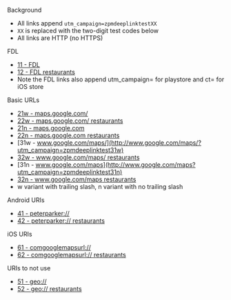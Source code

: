 Background
- All links append `utm_campaign=zpmdeeplinktestXX`
- `XX` is replaced with the two-digit test codes below
- All links are HTTP (no HTTPS)

FDL
- [11 - FDL](http://maps.app.goo.gl/?link=http://www.google.com/maps%3Futm_campaign=zpmdeeplinktest11&apn=com.google.android.apps.maps&amv=1023503040&ibi=com.google.Maps&isi=585027354&ius=comgooglemapsurl&imv=5.25&utm_campaign=zpmdeeplinktest11&ct=appstore2019zpmdeeplinktest11&pt=9008&mt=8)
- [12 - FDL restaurants](http://maps.app.goo.gl/?link=http://www.google.com/maps%3Futm_campaign=zpmdeeplinktest12&apn=com.google.android.apps.maps&amv=1023503040&ibi=com.google.Maps&isi=585027354&ius=comgooglemapsurl&imv=5.25&utm_campaign=zpmdeeplinktest12&ct=appstore2019zpmdeeplinktest12&pt=9008&mt=8)
- Note the FDL links also append utm_campaign= for playstore and ct= for iOS store

Basic URLs
- [21w - maps.google.com/](http://maps.google.com/?utm_campaign=zpmdeeplinktest21w)
- [22w - maps.google.com/ restaurants](http://maps.google.com/?q=restaurants&utm_campaign=zpmdeeplinktest22w)
- [21n - maps.google.com](http://maps.google.com?utm_campaign=zpmdeeplinktest21n)
- [22n - maps.google.com restaurants](http://maps.google.com?q=restaurants&utm_campaign=zpmdeeplinktest22n)
- [31w - www.google.com/maps/](http://www.google.com/maps/?utm_campaign=zpmdeeplinktest31w)
- [32w - www.google.com/maps/ restaurants](http://www.google.com/maps/?q=restaurants&utm_campaign=zpmdeeplinktest32w)
- [31n - www.google.com/maps](http://www.google.com/maps?utm_campaign=zpmdeeplinktest31n)
- [32n - www.google.com/maps restaurants](http://www.google.com/maps?q=restaurants&utm_campaign=zpmdeeplinktest32n)
- w variant with trailing slash, n variant with no trailing slash

Android URIs
- [41 - peterparker://](peterparker://?utm_campaign=zpmdeeplinktest41)
- [42 - peterparker:// restaurants](peterparker://?q=restaurants&utm_campaign=zpmdeeplinktest42)

iOS URIs
- [61 - comgooglemapsurl://](comgooglemapsurl://?utm_campaign=zpmdeeplinktest61)
- [62 - comgooglemapsurl:// restaurants](comgooglemapsurl://?q=restaurants&utm_campaign=zpmdeeplinktest62)

URIs to not use
- [51 - geo://](geo://0,0?utm_campaign=zpmdeeplinktest51)
- [52 - geo:// restaurants](geo://0,0?q=restaurants&utm_campaign=zpmdeeplinktest52)
